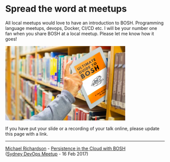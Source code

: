 # Spread the word at meetups

All local meetups would love to have an introduction to BOSH. Programming language meetups, devops, Docker, CI/CD etc. I will be your number one fan when you share BOSH at a local meetup. Please let me know how it goes!

![book-cover-library](images/bookcover/book-cover-library.png)

If you have put your slide or a recording of your talk online, please update this page with a link.

---

[Michael Richardson](https://twitter.com/m_richo) - [Persistence in the Cloud with BOSH](https://www.slideshare.net/m_richardson/persistence-in-the-cloud-with-bosh)<br/>
([Sydney DevOps Meetup](https://www.meetup.com/devops-sydney/events/235494979/) - 16 Feb 2017)
